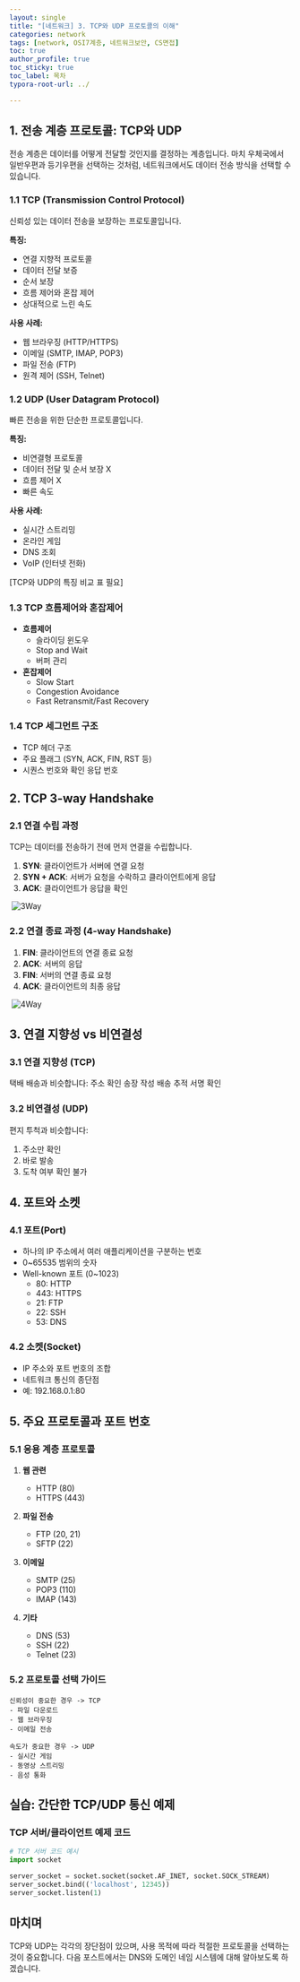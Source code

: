 ```yaml
---
layout: single
title: "[네트워크] 3. TCP와 UDP 프로토콜의 이해"
categories: network
tags: [network, OSI7계층, 네트워크보안, CS면접]
toc: true
author_profile: true
toc_sticky: true
toc_label: 목차
typora-root-url: ../

---
```


## 1. 전송 계층 프로토콜: TCP와 UDP

전송 계층은 데이터를 어떻게 전달할 것인지를 결정하는 계층입니다. 마치 우체국에서 일반우편과 등기우편을 선택하는 것처럼, 네트워크에서도 데이터 전송 방식을 선택할 수 있습니다.

### 1.1 TCP (Transmission Control Protocol)
신뢰성 있는 데이터 전송을 보장하는 프로토콜입니다.

**특징:**
- 연결 지향적 프로토콜
- 데이터 전달 보증
- 순서 보장
- 흐름 제어와 혼잡 제어
- 상대적으로 느린 속도

**사용 사례:**
- 웹 브라우징 (HTTP/HTTPS)
- 이메일 (SMTP, IMAP, POP3)
- 파일 전송 (FTP)
- 원격 제어 (SSH, Telnet)

### 1.2 UDP (User Datagram Protocol)
빠른 전송을 위한 단순한 프로토콜입니다.

**특징:**
- 비연결형 프로토콜
- 데이터 전달 및 순서 보장 X
- 흐름 제어 X
- 빠른 속도

**사용 사례:**
- 실시간 스트리밍
- 온라인 게임
- DNS 조회
- VoIP (인터넷 전화)

[TCP와 UDP의 특징 비교 표 필요]

### 1.3 TCP 흐름제어와 혼잡제어
- **흐름제어**
  - 슬라이딩 윈도우
  - Stop and Wait
  - 버퍼 관리
- **혼잡제어**
  - Slow Start
  - Congestion Avoidance
  - Fast Retransmit/Fast Recovery

### 1.4 TCP 세그먼트 구조
- TCP 헤더 구조
- 주요 플래그 (SYN, ACK, FIN, RST 등)
- 시퀀스 번호와 확인 응답 번호

## 2. TCP 3-way Handshake

### 2.1 연결 수립 과정
TCP는 데이터를 전송하기 전에 먼저 연결을 수립합니다.

1. **SYN**: 클라이언트가 서버에 연결 요청
2. **SYN + ACK**: 서버가 요청을 수락하고 클라이언트에게 응답
3. **ACK**: 클라이언트가 응답을 확인

​	![3Way](/../../assets/images/2024-08-25-Network_3/3Way.png)

### 2.2 연결 종료 과정 (4-way Handshake)
1. **FIN**: 클라이언트의 연결 종료 요청
2. **ACK**: 서버의 응답
3. **FIN**: 서버의 연결 종료 요청
4. **ACK**: 클라이언트의 최종 응답

​	![4Way](/../../assets/images/2024-08-25-Network_3/4Way.png)

## 3. 연결 지향성 vs 비연결성

### 3.1 연결 지향성 (TCP)

택배 배송과 비슷합니다:
주소 확인
송장 작성
배송 추적
서명 확인

### 3.2 비연결성 (UDP)
편지 투척과 비슷합니다:
1. 주소만 확인
2. 바로 발송
3. 도착 여부 확인 불가



## 4. 포트와 소켓

### 4.1 포트(Port)
- 하나의 IP 주소에서 여러 애플리케이션을 구분하는 번호
- 0~65535 범위의 숫자
- Well-known 포트 (0~1023)
  - 80: HTTP
  - 443: HTTPS
  - 21: FTP
  - 22: SSH
  - 53: DNS



### 4.2 소켓(Socket)
- IP 주소와 포트 번호의 조합
- 네트워크 통신의 종단점
- 예: 192.168.0.1:80



## 5. 주요 프로토콜과 포트 번호

### 5.1 응용 계층 프로토콜
1. **웹 관련**
   - HTTP (80)
   - HTTPS (443)
   
2. **파일 전송**
   - FTP (20, 21)
   - SFTP (22)

3. **이메일**
   - SMTP (25)
   - POP3 (110)
   - IMAP (143)

4. **기타**
   - DNS (53)
   - SSH (22)
   - Telnet (23)



### 5.2 프로토콜 선택 가이드
```
신뢰성이 중요한 경우 -> TCP
- 파일 다운로드
- 웹 브라우징
- 이메일 전송

속도가 중요한 경우 -> UDP
- 실시간 게임
- 동영상 스트리밍
- 음성 통화
```

## 실습: 간단한 TCP/UDP 통신 예제

### TCP 서버/클라이언트 예제 코드
```python
# TCP 서버 코드 예시
import socket

server_socket = socket.socket(socket.AF_INET, socket.SOCK_STREAM)
server_socket.bind(('localhost', 12345))
server_socket.listen(1)
```



## 마치며
TCP와 UDP는 각각의 장단점이 있으며, 사용 목적에 따라 적절한 프로토콜을 선택하는 것이 중요합니다. 다음 포스트에서는 DNS와 도메인 네임 시스템에 대해 알아보도록 하겠습니다.

